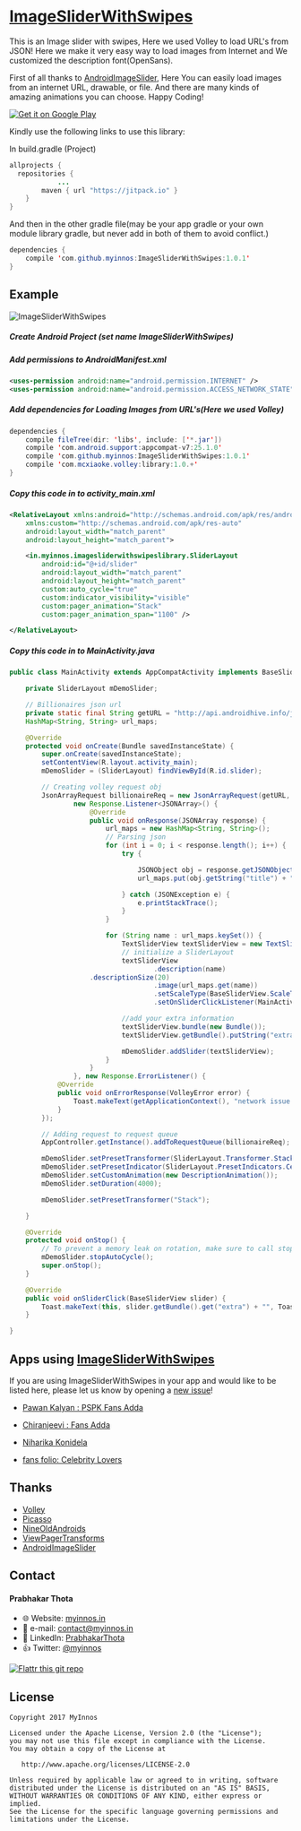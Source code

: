 # [ImageSliderWithSwipes](https://myinnos.github.io/ImageSliderWithSwipes/ "View Website - ImageSliderWithSwipes")

This is an Image slider with swipes, Here we used Volley to load URL's from JSON! Here we make it very easy way to load images from Internet and We customized the description font(OpenSans).

First of all thanks to [AndroidImageSlider](https://github.com/daimajia/AndroidImageSlider "AndroidImageSlider"), Here You can easily load images from an internet URL, drawable, or file. And there are many kinds of amazing animations you can choose. Happy Coding!

[![Get it on Google Play](https://raw.github.com/repat/README-template/master/googleplay.png)](https://ff.app.link/gt_get_app)

Kindly use the following links to use this library:

In build.gradle (Project)
```java
allprojects {
  repositories {
			...
		maven { url "https://jitpack.io" }
	}
}
```
And then in the other gradle file(may be your app gradle or your own module library gradle, but never add in both of them to avoid conflict.)
```java
dependencies {
	compile 'com.github.myinnos:ImageSliderWithSwipes:1.0.1'
}
```
## Example

![ImageSliderWithSwipes](https://raw.githubusercontent.com/myinnos/ImageSliderWithSwipes/master/gif/image_slide_example.gif)

##### Create Android Project (set name ImageSliderWithSwipes)

##### Add permissions to AndroidManifest.xml

```xml
<uses-permission android:name="android.permission.INTERNET" />
<uses-permission android:name="android.permission.ACCESS_NETWORK_STATE" />
```

##### Add dependencies for Loading Images from URL's(Here we used Volley)

```java
dependencies {
    compile fileTree(dir: 'libs', include: ['*.jar'])
    compile 'com.android.support:appcompat-v7:25.1.0'
    compile 'com.github.myinnos:ImageSliderWithSwipes:1.0.1'
    compile 'com.mcxiaoke.volley:library:1.0.+'
}
```

##### Copy this code in to activity_main.xml

```xml
<RelativeLayout xmlns:android="http://schemas.android.com/apk/res/android"
    xmlns:custom="http://schemas.android.com/apk/res-auto"
    android:layout_width="match_parent"
    android:layout_height="match_parent">

    <in.myinnos.imagesliderwithswipeslibrary.SliderLayout
        android:id="@+id/slider"
        android:layout_width="match_parent"
        android:layout_height="match_parent"
        custom:auto_cycle="true"
        custom:indicator_visibility="visible"
        custom:pager_animation="Stack"
        custom:pager_animation_span="1100" />

</RelativeLayout>
```
##### Copy this code in to MainActivity.java

```java
public class MainActivity extends AppCompatActivity implements BaseSliderView.OnSliderClickListener {

    private SliderLayout mDemoSlider;

    // Billionaires json url
    private static final String getURL = "http://api.androidhive.info/json/movies.json";
    HashMap<String, String> url_maps;

    @Override
    protected void onCreate(Bundle savedInstanceState) {
        super.onCreate(savedInstanceState);
        setContentView(R.layout.activity_main);
        mDemoSlider = (SliderLayout) findViewById(R.id.slider);

        // Creating volley request obj
        JsonArrayRequest billionaireReq = new JsonArrayRequest(getURL,
                new Response.Listener<JSONArray>() {
                    @Override
                    public void onResponse(JSONArray response) {
                        url_maps = new HashMap<String, String>();
                        // Parsing json
                        for (int i = 0; i < response.length(); i++) {
                            try {

                                JSONObject obj = response.getJSONObject(i);
                                url_maps.put(obj.getString("title") + " - " + obj.getString("releaseYear"), obj.getString("image"));

                            } catch (JSONException e) {
                                e.printStackTrace();
                            }
                        }

                        for (String name : url_maps.keySet()) {
                            TextSliderView textSliderView = new TextSliderView(MainActivity.this);
                            // initialize a SliderLayout
                            textSliderView
                                    .description(name)
				    .descriptionSize(20)
                                    .image(url_maps.get(name))
                                    .setScaleType(BaseSliderView.ScaleType.CenterCrop)
                                    .setOnSliderClickListener(MainActivity.this);

                            //add your extra information
                            textSliderView.bundle(new Bundle());
                            textSliderView.getBundle().putString("extra", name);

                            mDemoSlider.addSlider(textSliderView);
                        }
                    }
                }, new Response.ErrorListener() {
            @Override
            public void onErrorResponse(VolleyError error) {
                Toast.makeText(getApplicationContext(), "network issue: please enable wifi/mobile data", Toast.LENGTH_SHORT).show();
            }
        });

        // Adding request to request queue
        AppController.getInstance().addToRequestQueue(billionaireReq);

        mDemoSlider.setPresetTransformer(SliderLayout.Transformer.Stack);
        mDemoSlider.setPresetIndicator(SliderLayout.PresetIndicators.Center_Top);
        mDemoSlider.setCustomAnimation(new DescriptionAnimation());
        mDemoSlider.setDuration(4000);

        mDemoSlider.setPresetTransformer("Stack");

    }

    @Override
    protected void onStop() {
        // To prevent a memory leak on rotation, make sure to call stopAutoCycle() on the slider before activity or fragment is destroyed
        mDemoSlider.stopAutoCycle();
        super.onStop();
    }

    @Override
    public void onSliderClick(BaseSliderView slider) {
        Toast.makeText(this, slider.getBundle().get("extra") + "", Toast.LENGTH_SHORT).show();
    }

}

```
## Apps using [ImageSliderWithSwipes](https://myinnos.github.io/ImageSliderWithSwipes/ "View Website - ImageSliderWithSwipes")
If you are using ImageSliderWithSwipes in your app and would like to be listed here, please let us know by opening a [new issue](https://github.com/myinnos/ImageSliderWithSwipes/issues/new)!

 * [Pawan Kalyan : PSPK Fans Adda](https://play.google.com/store/apps/details?id=com.myinnos.pawankalyan "Pawan Kalyan : PSPK Fans Adda")

 * [Chiranjeevi : Fans Adda](https://play.google.com/store/apps/details?id=com.myinnos.chiru "Chiranjeevi : Fans Adda")
 
 * [Niharika Konidela](https://play.google.com/store/apps/details?id=com.fansfolio.niharika "Niharika Konidela")
 
 * [fans folio: Celebrity Lovers](https://play.google.com/store/apps/details?id=in.myinnos.fansfolio "fans folio: Celebrity Lovers")


## Thanks
- [Volley](https://github.com/mcxiaoke/android-volley)
- [Picasso](https://github.com/square/picasso)
- [NineOldAndroids](https://github.com/JakeWharton/NineOldAndroids)
- [ViewPagerTransforms](https://github.com/ToxicBakery/ViewPagerTransforms)
- [AndroidImageSlider](https://github.com/daimajia/AndroidImageSlider)

## Contact
#### Prabhakar Thota
* :globe_with_meridians: Website: [myinnos.in](http://www.myinnos.in "Prabhakar Thota")
* :email: e-mail: contact@myinnos.in
* :mag_right: LinkedIn: [PrabhakarThota](https://www.linkedin.com/in/prabhakarthota "Prabhakar Thota on LinkedIn")
* :thumbsup: Twitter: [@myinnos](https://twitter.com/myinnos "Prabhakar Thota on twitter")

[![Flattr this git repo](http://api.flattr.com/button/flattr-badge-large.png)](https://flattr.com/submit/auto?user_id=username&url=https://github.com/myinnos/ImageSliderWithSwipes&title=ImageSliderWithSwipes&language=&tags=github&category=software) 

License
-------

    Copyright 2017 MyInnos

    Licensed under the Apache License, Version 2.0 (the "License");
    you may not use this file except in compliance with the License.
    You may obtain a copy of the License at

       http://www.apache.org/licenses/LICENSE-2.0

    Unless required by applicable law or agreed to in writing, software
    distributed under the License is distributed on an "AS IS" BASIS,
    WITHOUT WARRANTIES OR CONDITIONS OF ANY KIND, either express or implied.
    See the License for the specific language governing permissions and
    limitations under the License.
